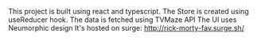 This project is built using react and typescript.
The Store is created using useReducer hook.
The data is fetched using TVMaze API
The UI uses Neumorphic design
It's hosted on surge: http://rick-morty-fav.surge.sh/
